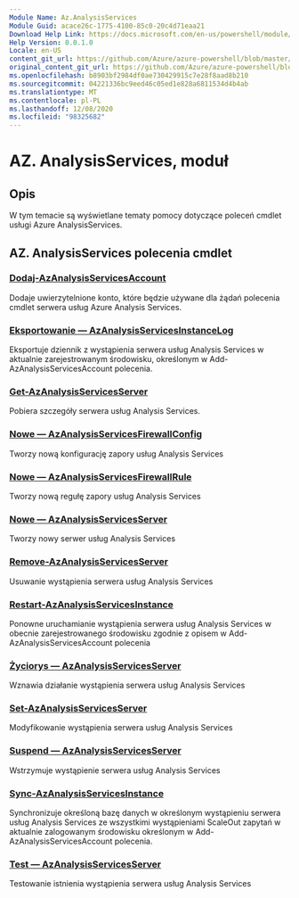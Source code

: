 ```yaml
---
Module Name: Az.AnalysisServices
Module Guid: acace26c-1775-4100-85c0-20c4d71eaa21
Download Help Link: https://docs.microsoft.com/en-us/powershell/module/az.analysisservices
Help Version: 0.0.1.0
Locale: en-US
content_git_url: https://github.com/Azure/azure-powershell/blob/master/src/AnalysisServices/AnalysisServices/help/Az.AnalysisServices.md
original_content_git_url: https://github.com/Azure/azure-powershell/blob/master/src/AnalysisServices/AnalysisServices/help/Az.AnalysisServices.md
ms.openlocfilehash: b8903bf2984df0ae730429915c7e28f8aad8b210
ms.sourcegitcommit: 04221336bc9eed46c05ed1e828a6811534d4b4ab
ms.translationtype: MT
ms.contentlocale: pl-PL
ms.lasthandoff: 12/08/2020
ms.locfileid: "98325682"
---
```

# AZ. AnalysisServices, moduł
## Opis
W tym temacie są wyświetlane tematy pomocy dotyczące poleceń cmdlet usługi Azure AnalysisServices.

## AZ. AnalysisServices polecenia cmdlet
### [Dodaj-AzAnalysisServicesAccount](Add-AzAnalysisServicesAccount.md)
Dodaje uwierzytelnione konto, które będzie używane dla żądań polecenia cmdlet serwera usług Azure Analysis Services.

### [Eksportowanie — AzAnalysisServicesInstanceLog](Export-AzAnalysisServicesInstanceLog.md)
Eksportuje dziennik z wystąpienia serwera usług Analysis Services w aktualnie zarejestrowanym środowisku, określonym w Add-AzAnalysisServicesAccount polecenia.

### [Get-AzAnalysisServicesServer](Get-AzAnalysisServicesServer.md)
Pobiera szczegóły serwera usług Analysis Services.

### [Nowe — AzAnalysisServicesFirewallConfig](New-AzAnalysisServicesFirewallConfig.md)
Tworzy nową konfigurację zapory usług Analysis Services 

### [Nowe — AzAnalysisServicesFirewallRule](New-AzAnalysisServicesFirewallRule.md)
Tworzy nową regułę zapory usług Analysis Services

### [Nowe — AzAnalysisServicesServer](New-AzAnalysisServicesServer.md)
Tworzy nowy serwer usług Analysis Services

### [Remove-AzAnalysisServicesServer](Remove-AzAnalysisServicesServer.md)
Usuwanie wystąpienia serwera usług Analysis Services

### [Restart-AzAnalysisServicesInstance](Restart-AzAnalysisServicesInstance.md)
Ponowne uruchamianie wystąpienia serwera usług Analysis Services w obecnie zarejestrowanego środowisku zgodnie z opisem w Add-AzAnalysisServicesAccount polecenia

### [Życiorys — AzAnalysisServicesServer](Resume-AzAnalysisServicesServer.md)
Wznawia działanie wystąpienia serwera usług Analysis Services

### [Set-AzAnalysisServicesServer](Set-AzAnalysisServicesServer.md)
Modyfikowanie wystąpienia serwera usług Analysis Services

### [Suspend — AzAnalysisServicesServer](Suspend-AzAnalysisServicesServer.md)
Wstrzymuje wystąpienie serwera usług Analysis Services

### [Sync-AzAnalysisServicesInstance](Sync-AzAnalysisServicesInstance.md)
Synchronizuje określoną bazę danych w określonym wystąpieniu serwera usług Analysis Services ze wszystkimi wystąpieniami ScaleOut zapytań w aktualnie zalogowanym środowisku określonym w Add-AzAnalysisServicesAccount polecenia.

### [Test — AzAnalysisServicesServer](Test-AzAnalysisServicesServer.md)
Testowanie istnienia wystąpienia serwera usług Analysis Services

